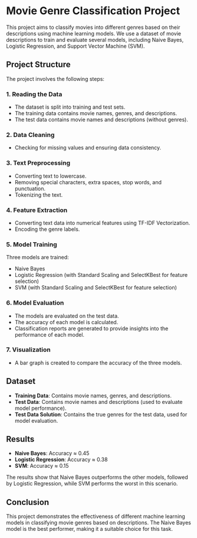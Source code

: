 # Movie Genre Classification Project

This project aims to classify movies into different genres based on their descriptions using machine learning models. We use a dataset of movie descriptions to train and evaluate several models, including Naive Bayes, Logistic Regression, and Support Vector Machine (SVM).

## Project Structure

The project involves the following steps:

### 1. Reading the Data
- The dataset is split into training and test sets.
- The training data contains movie names, genres, and descriptions.
- The test data contains movie names and descriptions (without genres).

### 2. Data Cleaning
- Checking for missing values and ensuring data consistency.

### 3. Text Preprocessing
- Converting text to lowercase.
- Removing special characters, extra spaces, stop words, and punctuation.
- Tokenizing the text.

### 4. Feature Extraction
- Converting text data into numerical features using TF-IDF Vectorization.
- Encoding the genre labels.

### 5. Model Training
Three models are trained:
- Naive Bayes
- Logistic Regression (with Standard Scaling and SelectKBest for feature selection)
- SVM (with Standard Scaling and SelectKBest for feature selection)

### 6. Model Evaluation
- The models are evaluated on the test data.
- The accuracy of each model is calculated.
- Classification reports are generated to provide insights into the performance of each model.

### 7. Visualization
- A bar graph is created to compare the accuracy of the three models.

## Dataset
- **Training Data**: Contains movie names, genres, and descriptions.
- **Test Data**: Contains movie names and descriptions (used to evaluate model performance).
- **Test Data Solution**: Contains the true genres for the test data, used for model evaluation.

## Results
- **Naive Bayes**: Accuracy ≈ 0.45
- **Logistic Regression**: Accuracy ≈ 0.38
- **SVM**: Accuracy ≈ 0.15

The results show that Naive Bayes outperforms the other models, followed by Logistic Regression, while SVM performs the worst in this scenario.

## Conclusion
This project demonstrates the effectiveness of different machine learning models in classifying movie genres based on descriptions. The Naive Bayes model is the best performer, making it a suitable choice for this task.
